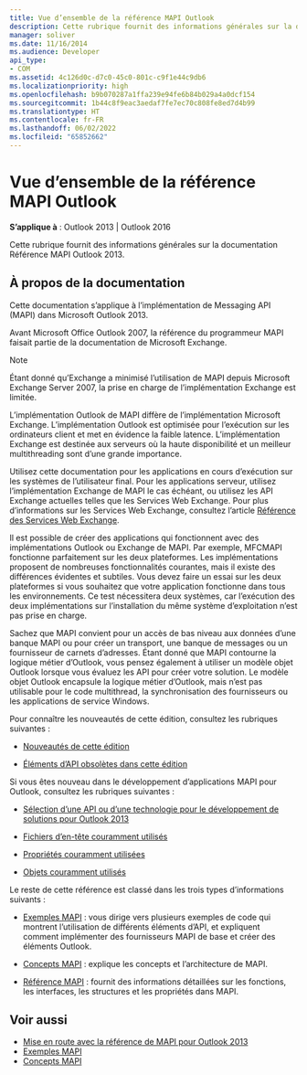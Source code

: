 ```yaml
---
title: Vue d’ensemble de la référence MAPI Outlook
description: Cette rubrique fournit des informations générales sur la documentation de référence MAPI de Microsoft Outlook 2013.
manager: soliver
ms.date: 11/16/2014
ms.audience: Developer
api_type:
- COM
ms.assetid: 4c126d0c-d7c0-45c0-801c-c9f1e44c9db6
ms.localizationpriority: high
ms.openlocfilehash: b9b070287a1ffa239e94fe6b84b029a4a0dcf154
ms.sourcegitcommit: 1b44c8f9eac3aedaf7fe7ec70c808fe8ed7d4b99
ms.translationtype: HT
ms.contentlocale: fr-FR
ms.lasthandoff: 06/02/2022
ms.locfileid: "65852662"
---
```

# <a name="outlook-mapi-reference-overview"></a>Vue d’ensemble de la référence MAPI Outlook

**S’applique à** : Outlook 2013 | Outlook 2016 
  
Cette rubrique fournit des informations générales sur la documentation Référence MAPI Outlook 2013.
  
## <a name="about-this-documentation"></a>À propos de la documentation

Cette documentation s’applique à l’implémentation de Messaging API (MAPI) dans Microsoft Outlook 2013. 
  
Avant Microsoft Office Outlook 2007, la référence du programmeur MAPI faisait partie de la documentation de Microsoft Exchange.
  
> [!NOTE]
> Étant donné qu’Exchange a minimisé l’utilisation de MAPI depuis Microsoft Exchange Server 2007, la prise en charge de l’implémentation Exchange est limitée. 
  
L’implémentation Outlook de MAPI diffère de l’implémentation Microsoft Exchange. L’implémentation Outlook est optimisée pour l’exécution sur les ordinateurs client et met en évidence la faible latence. L’implémentation Exchange est destinée aux serveurs où la haute disponibilité et un meilleur multithreading sont d’une grande importance.
  
Utilisez cette documentation pour les applications en cours d’exécution sur les systèmes de l’utilisateur final. Pour les applications serveur, utilisez l’implémentation Exchange de MAPI le cas échéant, ou utilisez les API Exchange actuelles telles que les Services Web Exchange. Pour plus d’informations sur les Services Web Exchange, consultez l’article [Référence des Services Web Exchange](https://msdn.microsoft.com/library/bb204119.aspx).
  
Il est possible de créer des applications qui fonctionnent avec des implémentations Outlook ou Exchange de MAPI. Par exemple, MFCMAPI fonctionne parfaitement sur les deux plateformes. Les implémentations proposent de nombreuses fonctionnalités courantes, mais il existe des différences évidentes et subtiles. Vous devez faire un essai sur les deux plateformes si vous souhaitez que votre application fonctionne dans tous les environnements. Ce test nécessitera deux systèmes, car l’exécution des deux implémentations sur l’installation du même système d’exploitation n’est pas prise en charge.
  
Sachez que MAPI convient pour un accès de bas niveau aux données d’une banque MAPI ou pour créer un transport, une banque de messages ou un fournisseur de carnets d’adresses. Étant donné que MAPI contourne la logique métier d’Outlook, vous pensez également à utiliser un modèle objet Outlook lorsque vous évaluez les API pour créer votre solution. Le modèle objet Outlook encapsule la logique métier d’Outlook, mais n’est pas utilisable pour le code multithread, la synchronisation des fournisseurs ou les applications de service Windows.
  
Pour connaître les nouveautés de cette édition, consultez les rubriques suivantes :
  
- [Nouveautés de cette édition](what-s-new-in-this-edition.md)
    
- [Éléments d’API obsolètes dans cette édition](api-elements-deprecated-in-this-edition.md)
    
Si vous êtes nouveau dans le développement d’applications MAPI pour Outlook, consultez les rubriques suivantes :
  
- [Sélection d’une API ou d’une technologie pour le développement de solutions pour Outlook 2013](https://msdn.microsoft.com/library/jj900714.aspx)
    
- [Fichiers d’en-tête couramment utilisés](commonly-used-header-files.md)
    
- [Propriétés couramment utilisées](commonly-used-properties.md)
    
- [Objets couramment utilisés](commonly-used-objects.md)
    
Le reste de cette référence est classé dans les trois types d’informations suivants :
  
- [Exemples MAPI](mapi-samples.md) : vous dirige vers plusieurs exemples de code qui montrent l’utilisation de différents éléments d’API, et expliquent comment implémenter des fournisseurs MAPI de base et créer des éléments Outlook. 
    
- [Concepts MAPI](mapi-concepts.md) : explique les concepts et l’architecture de MAPI. 
    
- [Référence MAPI](mapi-reference.md) : fournit des informations détaillées sur les fonctions, les interfaces, les structures et les propriétés dans MAPI. 
    
## <a name="see-also"></a>Voir aussi

- [Mise en route avec la référence de MAPI pour Outlook 2013](getting-started-with-the-outlook-mapi-reference.md)
- [Exemples MAPI](mapi-samples.md)
- [Concepts MAPI](mapi-concepts.md)


